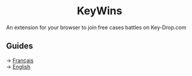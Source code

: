 <h1 align="center">KeyWins</h1>
An extension for your browser to join free cases battles on Key-Drop.com

## Guides
-> <a href="https://github.com/KucoDEV/KeyWins/blob/main/Guides/fr.MD">Français</a>
<br>
-> <a href="https://github.com/KucoDEV/KeyWins/blob/main/Guides/en.MD">English</a>
